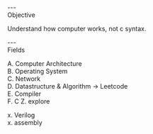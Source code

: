 
---\
Objective


Understand how computer works, not c syntax.



---\
Fields


A. Computer Architecture\
B. Operating System\
C. Network\
D. Datastructure & Algorithm -> Leetcode\
E. Compiler\
F. C
Z. explore

x. Verilog\
x. assembly
